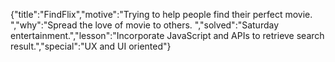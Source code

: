 {"title":"FindFlix","motive":"Trying to help people find their perfect movie. ","why":"Spread the love of movie to others. ","solved":"Saturday entertainment.","lesson":"Incorporate JavaScript and APIs to retrieve search result.","special":"UX and UI oriented"}